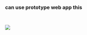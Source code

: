 <h3> can use prototype web app this </h3>

<br>


<p align="center">

<a href="web app"><img src="https://github.com/Theerat22/quick-safee"></a>

</p>

